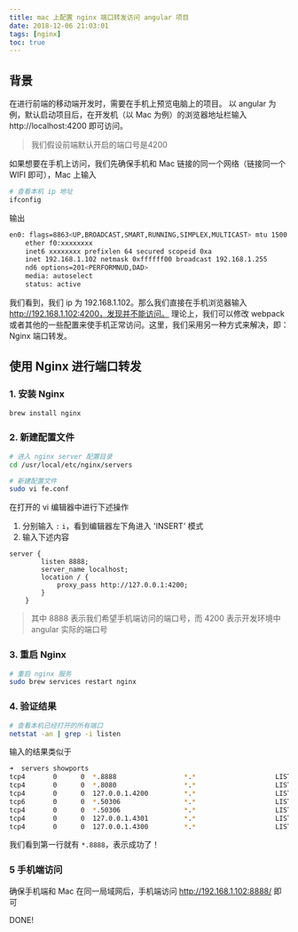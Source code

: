 ```yaml
---
title: mac 上配置 nginx 端口转发访问 angular 项目
date: 2018-12-06 21:03:01
tags: [nginx]
toc: true
---
```


## 背景

在进行前端的移动端开发时，需要在手机上预览电脑上的项目。
以 angular 为例，默认启动项目后，在开发机（以 Mac 为例）的浏览器地址栏输入 http://localhost:4200 即可访问。
> 我们假设前端默认开启的端口号是4200

如果想要在手机上访问，我们先确保手机和 Mac 链接的同一个网络（链接同一个 WIFI 即可），Mac 上输入 

```bash
# 查看本机 ip 地址
ifconfig
```

输出
```bash
en0: flags=8863<UP,BROADCAST,SMART,RUNNING,SIMPLEX,MULTICAST> mtu 1500
	ether f0:xxxxxxxx
	inet6 xxxxxxxx prefixlen 64 secured scopeid 0xa
	inet 192.168.1.102 netmask 0xffffff00 broadcast 192.168.1.255
	nd6 options=201<PERFORMNUD,DAD>
	media: autoselect
	status: active
```

我们看到，我们 ip 为 192.168.1.102。那么我们直接在手机浏览器输入 http://192.168.1.102:4200，发现并不能访问。
理论上，我们可以修改 webpack 或者其他的一些配置来使手机正常访问。这里，我们采用另一种方式来解决，即：Nginx 端口转发。

## 使用 Nginx 进行端口转发

### 1. 安装 Nginx

```bash
brew install nginx
```

### 2. 新建配置文件

```bash
# 进入 nginx server 配置目录
cd /usr/local/etc/nginx/servers

# 新建配置文件
sudo vi fe.conf
```

在打开的 vi 编辑器中进行下述操作
1. 分别输入 `:` `i`，看到编辑器左下角进入 'INSERT' 模式
2. 输入下述内容
```shell
server {
        listen 8888;
        server_name localhost;
        location / {
            proxy_pass http://127.0.0.1:4200;
        }
    }
```
> 其中 8888 表示我们希望手机端访问的端口号，而 4200 表示开发环境中 angular 实际的端口号

### 3. 重启 Nginx

```bash
# 重启 nginx 服务
sudo brew services restart nginx
```

### 4. 验证结果

```bash
# 查看本机已经打开的所有端口
netstat -an | grep -i listen
```

输入的结果类似于
```bash
➜  servers showports
tcp4       0      0  *.8888                 *.*                    LISTEN
tcp4       0      0  *.8080                 *.*                    LISTEN
tcp4       0      0  127.0.0.1.4200         *.*                    LISTEN
tcp6       0      0  *.50306                *.*                    LISTEN
tcp4       0      0  *.50306                *.*                    LISTEN
tcp4       0      0  127.0.0.1.4301         *.*                    LISTEN
tcp4       0      0  127.0.0.1.4300         *.*                    LISTEN
```

我们看到第一行就有 `*.8888`，表示成功了！

### 5 手机端访问

确保手机端和 Mac 在同一局域网后，手机端访问 http://192.168.1.102:8888/ 即可

DONE!
